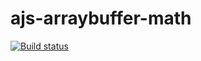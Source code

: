 # ajs-arraybuffer-math

[![Build status](https://ci.appveyor.com/api/projects/status/25ya61tbxp24no8d?svg=true)](https://ci.appveyor.com/project/Nataless/ajs-arraybuffer-math)